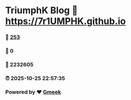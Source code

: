 # TriumphK Blog :link: https://7r1UMPHK.github.io 
### :page_facing_up: [253](https://7r1UMPHK.github.io/tag.html) 
### :speech_balloon: 0 
### :hibiscus: 2232605 
### :alarm_clock: 2025-10-25 22:57:35 
### Powered by :heart: [Gmeek](https://github.com/Meekdai/Gmeek)
